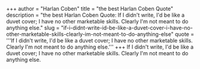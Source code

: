 +++
author = "Harlan Coben"
title = "the best Harlan Coben Quote"
description = "the best Harlan Coben Quote: If I didn't write, I'd be like a duvet cover; I have no other marketable skills. Clearly I'm not meant to do anything else."
slug = "if-i-didnt-write-id-be-like-a-duvet-cover-i-have-no-other-marketable-skills-clearly-im-not-meant-to-do-anything-else"
quote = '''If I didn't write, I'd be like a duvet cover; I have no other marketable skills. Clearly I'm not meant to do anything else.'''
+++
If I didn't write, I'd be like a duvet cover; I have no other marketable skills. Clearly I'm not meant to do anything else.
